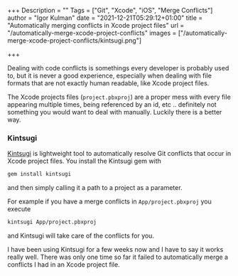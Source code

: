 +++
Description = ""
Tags = ["Git", "Xcode", "iOS", "Merge Conflicts"]
author = "Igor Kulman"
date = "2021-12-21T05:29:12+01:00"
title = "Automatically merging conflicts in Xcode project files"
url = "/automatically-merge-xcode-project-conflicts"
images = ["/automatically-merge-xcode-project-conflicts/kintsugi.png"]

+++

Dealing with code conflicts is somethings every developer is probably used to, but it is never a good experience, especially when dealing with file formats that are not exactly human readable, like Xcode project files.

The Xcode projects files (`project.pbxproj`) are a proper mess with every file appearing multiple times, being referenced by an id, etc .. definitely not something you would want to deal with manually. Luckily there is a better way.

### Kintsugi

[Kintsugi](https://github.com/Lightricks/Kintsugi) is lightweight tool to automatically resolve Git conflicts that occur in Xcode project files. You install the Kintsugi gem with


```bash
gem install kintsugi
```

and then simply calling it a path to a project as a parameter.

For example if you have a merge conflicts in `App/project.pbxproj` you execute

```bash
kintsugi App/project.pbxproj
```

and Kintsugi will take care of the conflicts for you.

I have been using Kintsugi for a few weeks now and I have to say it works really well. There was only one time so far it failed to automatically merge a conflicts I had in an Xcode project file.

<!--more-->